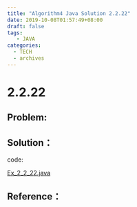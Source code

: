 ```yaml
---
title: "Algorithm4 Java Solution 2.2.22"
date: 2019-10-08T01:57:49+08:00
draft: false
tags:
   - JAVA
categories:
  - TECH
  - archives
---
```



# 2.2.22

## Problem:


## Solution：

code:

[Ex_2_2_22.java](./Ex_2_2_22.java)


## Reference：


